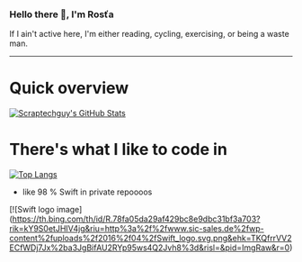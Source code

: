 ### Hello there 👋, I'm Rosťa

If I ain't active here, I'm either reading, cycling, exercising, or being a waste man.

_________________________________________________________________

# Quick overview

[![Scraptechguy's GitHub Stats](https://github-readme-stats.vercel.app/api?username=scraptechguy&show_icons=true&theme=cobalt)](https://github.com/anuraghazra/github-readme-stats)

# There's what I like to code in

[![Top Langs](https://github-readme-stats.vercel.app/api/top-langs/?username=scraptechguy&theme=cobalt)](https://github.com/anuraghazra/github-readme-stats)

+ like 98 % Swift in private repoooos

[![Swift logo image] (https://th.bing.com/th/id/R.78fa05da29af429bc8e9dbc31bf3a703?rik=kY9S0etJHIV4jg&riu=http%3a%2f%2fwww.sic-sales.de%2fwp-content%2fuploads%2f2016%2f04%2fSwift_logo.svg.png&ehk=TKQfrrVV2ECfWDj7Jx%2ba3JgBifAU2RYp95ws4Q2Jvh8%3d&risl=&pid=ImgRaw&r=0)
